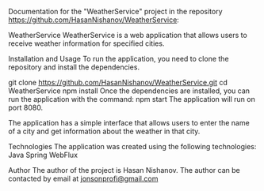 Documentation for the "WeatherService" project in the repository https://github.com/HasanNishanov/WeatherService:

WeatherService
WeatherService is a web application that allows users to receive weather information for specified cities.

Installation and Usage
To run the application, you need to clone the repository and install the dependencies.

git clone https://github.com/HasanNishanov/WeatherService.git
cd WeatherService
npm install
Once the dependencies are installed, you can run the application with the command:
npm start
The application will run on port 8080.

The application has a simple interface that allows users to enter the name of a city and get information about the weather in that city.

Technologies
The application was created using the following technologies:
Java
Spring WebFlux

Author
The author of the project is Hasan Nishanov. The author can be contacted by email at jonsonprofi@gmail.com
